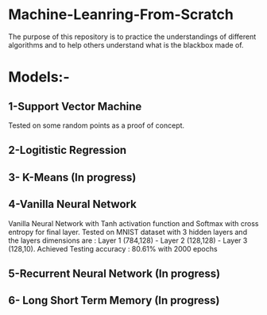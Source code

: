 # Machine-Leanring-From-Scratch
The purpose of this repository is to practice the understandings of different algorithms and to help others understand what is the blackbox made of. 

# Models:-
## 1-Support Vector Machine 

Tested on some random points as a proof of concept.

## 2-Logitistic Regression 

## 3- K-Means (In progress)

## 4-Vanilla Neural Network 

Vanilla Neural Network with Tanh activation function and Softmax with cross entropy for final layer.
Tested on MNIST dataset with 3 hidden layers and the layers dimensions are : Layer 1 (784,128) - Layer 2 (128,128) - Layer 3 (128,10). 
Achieved Testing accuracy : 80.61% with 2000 epochs

## 5-Recurrent Neural Network (In progress)

## 6- Long Short Term Memory (In progress)
